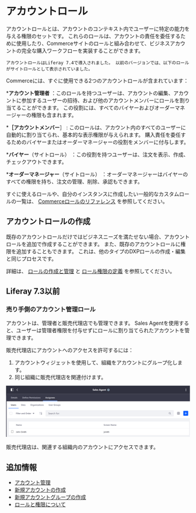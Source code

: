# アカウントロール

アカウントロールとは、アカウントのコンテキスト内でユーザーに特定の能力を与える権限のセットです。 これらのロールは、アカウントの責任を委任するために使用したり、Commerceサイトのロールと組み合わせて、ビジネスアカウントの完全な購入ワークフローを実装することができます。

```{note}
アカウントロールはLiferay 7.4で導入されました。 以前のバージョンでは、以下のロールがサイトロールとして表示されていました。 
```

Commerceには、すぐに使用できる2つのアカウントロールが含まれています：

***アカウント管理者** ：このロールを持つユーザーは、アカウントの編集、アカウントに参加するユーザーの招待、および他のアカウントメンバーにロールを割り当てることができます。 この役割には、すべてのバイヤーおよびオーダーマネージャーの権限も含まれます。

***［アカウントメンバー**］ : このロールは、アカウント内のすべてのユーザーに自動的に割り当てられ、基本的な表示権限が与えられます。 購入責任を委任するためのバイヤーまたはオーダーマネージャーの役割をメンバーに付与します。

  ***バイヤー**（サイトロール） ：この役割を持つユーザーは、注文を表示、作成、チェックアウトできます。

  ***オーダーマネージャー**（サイトロール） ：オーダーマネージャーはバイヤーのすべての権限を持ち、注文の管理、削除、承認もできます。

すぐに使えるロールや、自分のインスタンスに作成したい一般的なカスタムロールの一覧は、 [Commerceロールのリファレンス](../roles-and-permissions/commerce-roles-reference.md) を参照してください。

<a name="creating-account-roles" />

## アカウントロールの作成

既存のアカウントロールだけではビジネスニーズを満たせない場合、アカウントロールを追加で作成することができます。 また、既存のアカウントロールに権限を追加することもできます。 これは、他のタイプのDXPロールの作成・編集と同じプロセスです。

詳細は、 [ロールの作成と管理](https://learn.liferay.com/dxp/latest/ja/users-and-permissions/roles-and-permissions/creating-and-managing-roles.html) と [ロール権限の定義](https://learn.liferay.com/dxp/latest/ja/users-and-permissions/roles-and-permissions/defining-role-permissions.html) を参照してください。

<a name="liferay-73-and-earlier" />

## Liferay 7.3以前

### 売り手側のアカウント管理ロール

アカウントは、管理者と販売代理店でも管理できます。 Sales Agentを使用すると、ユーザーは管理者権限を付与せずにロールに割り当てられたアカウントを管理できます。

販売代理店にアカウントへのアクセスを許可するには：

1. アカウントウィジェットを使用して、組織をアカウントにグループ化します。
1. 同じ組織に販売代理店を関連付けます。

![販売代理店の役割を持つユーザーのリスト](./account-roles/images/01.png)

販売代理店は、関連する組織内のアカウントにアクセスできます。

<a name="additional-information" />

## 追加情報

* [アカウント管理](../account-management.md)
* [新規アカウントの作成](./creating-a-new-account.md)
* [新規アカウントグループの作成](./creating-a-new-account-group.md)
* [ロールと権限について](https://learn.liferay.com/dxp/latest/ja/users-and-permissions/roles-and-permissions/understanding-roles-and-permissions.html)
